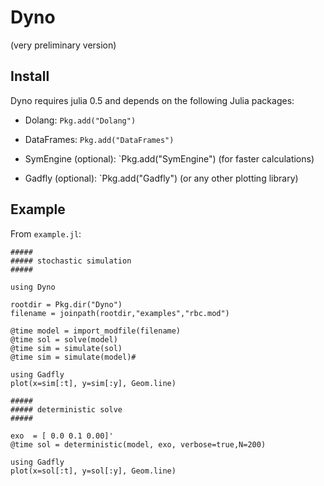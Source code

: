 # Dyno

(very preliminary version)

## Install

Dyno requires julia 0.5 and depends on the following Julia packages:

- Dolang: `Pkg.add("Dolang")`
- DataFrames: `Pkg.add("DataFrames")`

- SymEngine (optional): `Pkg.add("SymEngine") (for faster calculations)
- Gadfly (optional): `Pkg.add("Gadfly") (or any other plotting library)

## Example

From `example.jl`:

```
#####
##### stochastic simulation
#####

using Dyno

rootdir = Pkg.dir("Dyno")
filename = joinpath(rootdir,"examples","rbc.mod")

@time model = import_modfile(filename)
@time sol = solve(model)
@time sim = simulate(sol)
@time sim = simulate(model)#

using Gadfly
plot(x=sim[:t], y=sim[:y], Geom.line)

#####
##### deterministic solve
#####

exo  = [ 0.0 0.1 0.00]'
@time sol = deterministic(model, exo, verbose=true,N=200)

using Gadfly
plot(x=sol[:t], y=sol[:y], Geom.line)
```
